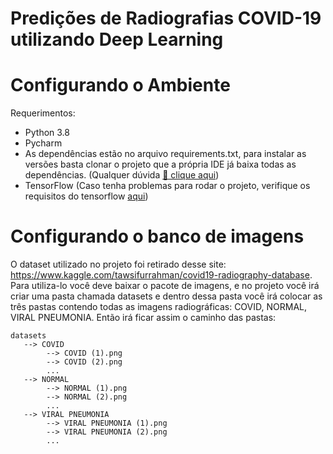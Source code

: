 # Predições de Radiografias COVID-19 utilizando Deep Learning

# Configurando o Ambiente

Requerimentos:
- Python 3.8
- Pycharm
- As dependências estão no arquivo requirements.txt, para instalar as versões basta clonar o projeto que a própria IDE já baixa todas as dependências. (Qualquer dúvida <a href="https://www.jetbrains.com/help/pycharm/managing-dependencies.html#apply_dependencies">🔗 clique aqui</a>)
- TensorFlow (Caso tenha problemas para rodar o projeto, verifique os requisitos do tensorflow <a href="https://www.tensorflow.org/install/pip?hl=pt-br">aqui</a>)

# Configurando o banco de imagens

O dataset utilizado no projeto foi retirado desse site: https://www.kaggle.com/tawsifurrahman/covid19-radiography-database. 
Para utiliza-lo você deve baixar o pacote de imagens, e no projeto você irá criar uma pasta chamada datasets e dentro dessa pasta você irá colocar as três pastas contendo todas as imagens radiográficas: COVID, NORMAL, VIRAL PNEUMONIA.
Então irá ficar assim o caminho das pastas:
```
datasets
   --> COVID
        --> COVID (1).png
        --> COVID (2).png
        ...
   --> NORMAL
        --> NORMAL (1).png
        --> NORMAL (2).png
        ...
   --> VIRAL PNEUMONIA
        --> VIRAL PNEUMONIA (1).png
        --> VIRAL PNEUMONIA (2).png
        ...
```
        
